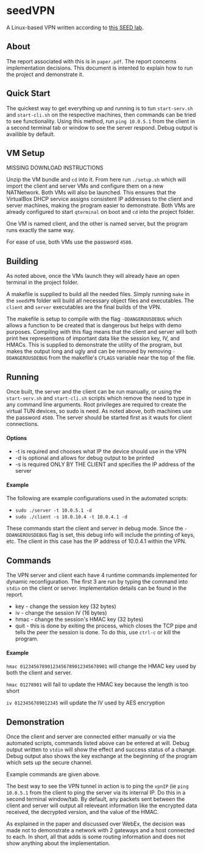 # seedVPN

A Linux-based VPN written according to [this SEED lab](http://www.cis.syr.edu/~wedu/seed/Labs_12.04/Networking/VPN/).

## About

The report associated with this is in `paper.pdf`. The report concerns implementation decisions. This document is intented to explain how to run the project and demonstrate it. 

## Quick Start

The quickest way to get everything up and running is to tun `start-serv.sh` and `start-cli.sh` on the respective machines, then commands can be tried to see functionality. Using this method, run `ping 10.0.5.1` from the client in a second terminal tab or window to see the server respond. Debug output is availible by default.

## VM Setup
MISSING DOWNLOAD INSTRUCTIONS

Unzip the VM bundle and `cd` into it. From here run `./setup.sh` which will import the client and server VMs and configure them on a new NATNetwork. Both VMs will also be launched. This ensures that the VirtualBox DHCP service assigns consistent IP addresses to the client and server machines, making the program easier to demonstrate. Both VMs are already configured to start `qterminal` on boot and `cd` into the project folder.

One VM is named client, and the other is named server, but the program runs exactly the same way.

For ease of use, both VMs use the password `4580`.

## Building
As noted above, once the VMs launch they will already have an open terminal in the project folder.

A makefile is supplied to build all the needed files. Simply running `make` in the `seedVPN` folder will build all necessary object files and executables. The `client` and `server` executables are the final builds of the VPN.

The makefile is setup to compile with the flag `-DDANGEROUSDEBUG` which allows a function to be created that is dangerous but helps with demo purposes. Compiling with this flag means that the client and server will both print hex representions of important data like the session key, IV, and HMACs. This is supplied to demonstrate the utility of the program, but makes the output long and ugly and can be removed by removing `-DDANGEROUSDEBUG` from the makefile's `CFLAGS` variable near the top of the file.

## Running
Once built, the server and the client can be run manually, or using the `start-serv.sh` and `start-cli.sh` scripts which remove the need to type in any command line arguments. Root privileges are required to create the virtual TUN devices, so sudo is need. As noted above, both machines use the password `4580`. The server should be started first as it wauts for client connections.

#### Options
* -t <vpnIP> is required and chooses what IP the device should use in the VPN
* -d is optional and allows for debug output to be printed
* -s <serverIP> is required ONLY BY THE CLIENT and specifies the IP address of the server

#### Example
The following are example configurations used in the automated scripts:
* `sudo ./server -t 10.0.5.1 -d`
* `sudo ./client -s 10.0.10.4 -t 10.0.4.1 -d`

These commands start the client and server in debug mode. Since the `-DDANGEROUSDEBUG` flag is set, this debug info will include the printing of keys, etc. The client in this case has the IP address of 10.0.4.1 within the VPN.

## Commands
The VPN server and client each have 4 runtime commands implemented for dynamic reconfiguration. The first 3 are run by typing the command into `stdin` on the client or server. Implementation details can be found in the report.
* key <key> - change the session key (32 bytes)
* iv <iv> - change the session IV (16 bytes)
* hmac <key> - change the session's HMAC key (32 bytes)
* quit - this is done by exiting the process, which closes the TCP pipe and tells the peer the session is done. To do this, use `ctrl-c` or kill the program.

#### Example
`hmac 01234567890123456789012345678901` will change the HMAC key used by both the client and server.

`hmac 01278901` will fail to update the HMAC key because the length is too short

`iv 0123456789012345` will update the IV used by AES encryption

## Demonstration
Once the client and server are connected either manually or via the automated scripts, commands listed above can be entered at will. Debug output written to `stdin` will show the effect and success status of a change. Debug output also shows the key exchange at the beginning of the program which sets up the secure channel.

Example commands are given above.

The best way to see the VPN tunnel in action is to ping the `vpnIP` (ie `ping 10.0.5.1` from the client to ping the server via its internal IP. Do this in a second terminal window/tab. By default, any packets sent between the client and server will output all releveant information like the encrypted data received, the decrypted version, and the value of the HMAC. 

As explained in the paper and discussed over WebEx, the decision was made not to demonstrate a network with 2 gateways and a host connected to each. In short, all that adds is some routing information and does not show anything about the implementation.